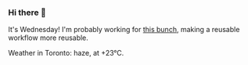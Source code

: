 ### Hi there :wave:

It's Wednesday! I'm probably working for [this bunch](https://github.com/kohofinancial), making a reusable workflow more reusable.

Weather in Toronto: haze, at +23°C.
